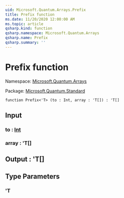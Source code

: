 ```yaml
---
uid: Microsoft.Quantum.Arrays.Prefix
title: Prefix function
ms.date: 11/20/2020 12:00:00 AM
ms.topic: article
qsharp.kind: function
qsharp.namespace: Microsoft.Quantum.Arrays
qsharp.name: Prefix
qsharp.summary: ''
---
```


# Prefix function

Namespace: [Microsoft.Quantum.Arrays](xref:Microsoft.Quantum.Arrays)

Package: [Microsoft.Quantum.Standard](https://nuget.org/packages/Microsoft.Quantum.Standard)




```qsharp
function Prefix<'T> (to : Int, array : 'T[]) : 'T[]
```


## Input

### to : [Int](xref:microsoft.quantum.lang-ref.int)




### array : 'T[]





## Output : 'T[]



## Type Parameters

### 'T

